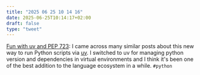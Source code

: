 ```yaml
---
title: "2025 06 25 10 14 16"
date: 2025-06-25T10:14:17+02:00
draft: false
type: "tweet"
---
```

[Fun with uv and PEP 723](https://www.cottongeeks.com/articles/2025-06-24-fun-with-uv-and-pep-723): I came across many similar posts about this new way to run Python scripts via [uv](https://docs.astral.sh/uv/). I switched to uv for managing python version and dependencies in virtual environments and I think it's been one of the best addition to the language ecosystem in a while. `#python`
